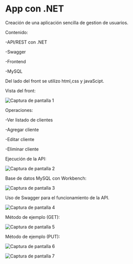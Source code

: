 # App con .NET

Creación de una aplicación sencilla de gestion de usuarios.

Contenido:

-API/REST con .NET

-Swagger

-Frontend

-MySQL

Del lado del front se utilizo html,css y javaScipt.

Vista del front:

![Captura de pantalla 1](https://user-images.githubusercontent.com/72325257/231625845-a1310de8-d641-48b5-a0e9-f9b02ec66d3a.png)

Operaciones:

-Ver listado de clientes

-Agregar cliente

-Editar cliente

-Eliminar cliente

Ejecución de la API:

![Captura de pantalla 2](https://user-images.githubusercontent.com/72325257/231625864-a947b874-c3b2-4929-b553-6c642ed880fe.png)

Base de datos MySQL con Workbench:

![Captura de pantalla 3](https://user-images.githubusercontent.com/72325257/231625896-8c46f07e-00e8-43e8-817c-dc71dd730891.png)

Uso de Swagger para el funcionamiento de la API.

![Captura de pantalla 4](https://user-images.githubusercontent.com/72325257/231625915-11a4df31-4d84-40e0-951f-e7197c9bcaf9.png)

Método de ejemplo (GET):

![Captura de pantalla 5](https://user-images.githubusercontent.com/72325257/231625937-5da08506-336b-4ddd-b491-b31024df2f74.png)

Método de ejemplo (PUT):

![Captura de pantalla 6](https://user-images.githubusercontent.com/72325257/231626056-05c8cecc-dc4b-484d-99a9-df0b2e1dfbf5.png)

![Captura de pantalla 7](https://user-images.githubusercontent.com/72325257/231626079-e3232fd2-1002-4454-9016-8cc395918517.png)
